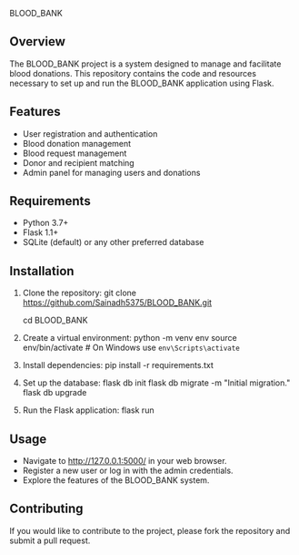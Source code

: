 BLOOD_BANK

Overview
--------
The BLOOD_BANK project is a system designed to manage and facilitate blood donations. This repository contains the code and resources necessary to set up and run the BLOOD_BANK application using Flask.

Features
--------
- User registration and authentication
- Blood donation management
- Blood request management
- Donor and recipient matching
- Admin panel for managing users and donations

Requirements
------------
- Python 3.7+
- Flask 1.1+
- SQLite (default) or any other preferred database

Installation
------------
1. Clone the repository:
   git clone https://github.com/Sainadh5375/BLOOD_BANK.git
   
   cd BLOOD_BANK

3. Create a virtual environment:
   python -m venv env
   source env/bin/activate  # On Windows use `env\Scripts\activate`

4. Install dependencies:
   pip install -r requirements.txt

5. Set up the database:
   flask db init
   flask db migrate -m "Initial migration."
   flask db upgrade

6. Run the Flask application:
   flask run

Usage
-----
- Navigate to http://127.0.0.1:5000/ in your web browser.
- Register a new user or log in with the admin credentials.
- Explore the features of the BLOOD_BANK system.

Contributing
------------
If you would like to contribute to the project, please fork the repository and submit a pull request.
